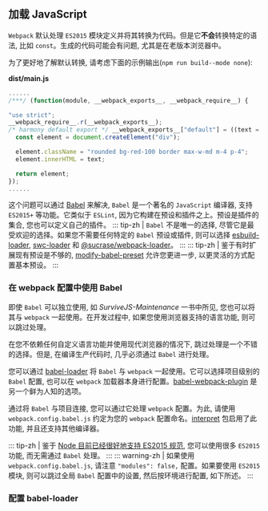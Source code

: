 ## 加载 JavaScript
`Webpack` 默认处理 `ES2015` 模块定义并将其转换为代码。但是它**不会**转换特定的语法, 比如 `const`。生成的代码可能会有问题, 尤其是在老版本浏览器中。

为了更好地了解默认转换, 请考虑下面的示例输出(`npm run build--mode none`):

**dist/main.js**
```js
......
/***/ (function(module, __webpack_exports__, __webpack_require__) {

"use strict";
__webpack_require__.r(__webpack_exports__);
/* harmony default export */ __webpack_exports__["default"] = ((text = "Hello world") => {
  const element = document.createElement("div");

  element.className = "rounded bg-red-100 border max-w-md m-4 p-4";
  element.innerHTML = text;

  return element;
});
......
```
这个问题可以通过 [Babel](https://babeljs.io/) 来解决, `Babel` 是一个著名的 `JavaScript` 编译器, 支持 `ES2015+` 等功能。它类似于 `ESLint`, 因为它构建在预设和插件之上。预设是插件的集合, 您也可以定义自己的插件。
::: tip-zh | 
`Babel` 不是唯一的选择, 尽管它是最受欢迎的选择。如果您不需要任何特定的 `Babel` 预设或插件, 则可以选择 [esbuild-loader](https://www.npmjs.com/package/esbuild-loader), [swc-loader](https://www.npmjs.com/package/swc-loader) 和 [@sucrase/webpack-loader](https://www.npmjs.com/package/@sucrase/webpack-loader)。
:::
::: tip-zh | 
鉴于有时扩展现有预设是不够的, [modify-babel-preset](https://www.npmjs.com/package/modify-babel-preset) 允许您更进一步, 以更灵活的方式配置基本预设。
:::
### 在 webpack 配置中使用 Babel
即使 `Babel` 可以独立使用, 如 *SurviveJS-Maintenance* 一书中所见, 您也可以将其与 `webpack` 一起使用。在开发过程中, 如果您使用浏览器支持的语言功能, 则可以跳过处理。

在您不依赖任何自定义语言功能并使用现代浏览器的情况下, 跳过处理是一个不错的选择。但是, 在编译生产代码时, 几乎必须通过 `Babel` 进行处理。

您可以通过 [babel-loader](https://www.npmjs.com/package/babel-loader) 将 `Babel` 与 `webpack` 一起使用。它可以选择项目级别的 `Babel` 配置, 也可以在 `webpack` 加载器本身进行配置。[babel-webpack-plugin](https://www.npmjs.com/package/babel-webpack-plugin) 是另一个鲜为人知的选项。

通过将 `Babel` 与项目连接, 您可以通过它处理 `webpack` 配置。为此, 请使用 `webpack.config.babel.js` 约定为您的 `webpack` 配置命名。[interpret](https://www.npmjs.com/package/interpret) 包启用了此功能, 并且还支持其他编译器。

::: tip-zh | 
鉴于 [Node 目前已经很好地支持 ES2015 规范](http://node.green/), 您可以使用很多 `ES2015` 功能, 而无需通过 `Babel` 处理。
:::
::: warning-zh | 
如果使用 `webpack.config.babel.js`, 请注意 `"modules": false,` 配置。如果要使用 `ES2015` 模块, 则可以跳过全局 `Babel` 配置中的设置, 然后按环境进行配置, 如下所述。
:::

### 配置 babel-loader
